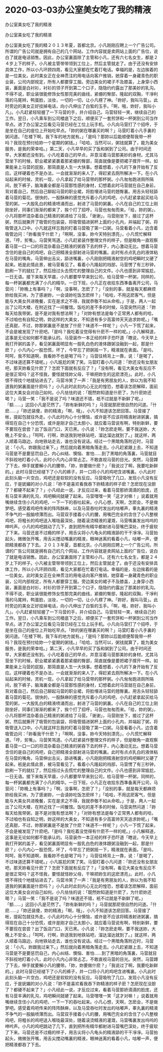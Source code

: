 # 2020-03-03办公室美女吃了我的精液



办公室美女吃了我的精液



办公室美女吃了我的精液


办公室美女吃了我的精２０１３年夏，首都北京。小凡刚刚应聘上一个广告公司。所谓的广告公司就是拥有自己的几个网站，工作内容就是卖网站上面的广告位，说白了就是电话销售。因此，办公室裏面除了主管和小凡，还有六七名女生，都是２４岁上下的样子。小凡被主管带带领到工位上，然后主管就走了。由于还没有安排具体工作，所以小凡环顾四周，看见大家都在忙着打电话。幸福的是，左边挨着的是一位美女。此时美女正在全神贯注的用电话向客户推销，她穿着一身藏青色的职业装，公司内部规定，所有人都要穿工服。旁边美女的裙子不及膝盖，上身穿小西装，裏面是白衬衫，衬衫的领子开到第二个口子，隐隐约约露出了那美妙的乳沟。不得不说，职业装很能修饰女性那完美的曲线，紧绷的臀部，隆起的双胸，干凈利落的马尾辫，鸭蛋脸，淡妆，一切的一切，让小凡楞了神。「妳好，我叫马营」。此时旁边的美女正好挂掉电话，向小凡伸出了白皙的玉手。「啊，哦，妳好，我叫小凡」。小凡赶紧轻轻握了一下马营的手，并介绍自己。马营轻轻一笑，继续自己的工作。翌日，小凡乘车到公司楼底下之后，顺便买了一套煎饼和一杯粥到公司当作早点。进了办公室之后看见马营已经在工位上玩手机。小凡向马营打了个招呼，于是坐在自己的座位上开始吃早点。「妳的粥在哪裏买的啊？」马营盯着小凡手裏的粥问道。「在楼下啊，我下车的地方就有。」「是吗？那妳以后能顺便帮我带一杯吗？我现在预付给妳一个星期的粥钱。」「哈哈，当然可以，粥钱就算了，能为美女服务，是我的荣幸哈。」第二天，小凡早早的买了饭和粥到了公司。由于时间还早，大家都还没有到。小凡吃着自己的早点，并意淫着马营那美妙的身材。尤其马营坐下的时候，职业裙紧紧裹着那紧绷的臀部，简直就像是要把裙子撑开一样。如果能亲上马营的屁股，那简直是人生一大快事。想着想着，小凡的下身开始有了反应。这样硬着也不是办法，一会就渐渐的来人了，得赶紧去厕所解决一下。在小凡站起来的时候，灵机一现，小凡拿起了给马营带的那杯粥。小凡匆匆跑进厕所隔间，脱下裤子，脑海裏全都是马营那性感的身材，幻想着此时马营就在自己身前，背对着自己，然后自己聊起马营的职业裙，将脸埋进马营的翘臀裏。用舌头轻轻舔着马营的菊花。很快的，一股酥麻的感觉充斥着小凡的鸡吧，小凡赶紧拿起买给马莹的粥，一大股乳白的精液喷涌而出，射进了马营的粥裏。小凡在自己的工位上刚刚坐好，同事们渐渐的都来了，挨个打了招呼，马营也匆匆而来。「给，妳的粥」，小凡将那杯混杂着自己精液的粥递给了马营。「谢谢」，马营刚坐下，接过了这杯粥，然后就撕开了吸管的包装袋，将吸管插进粥杯上面的小孔内，并端起了粥，将吸管送入口中。小凡就这样忘我的盯着马营吸了第一口粥。马营看着小凡，边含着吸管边问：「妳看我干什麽？」「啊啊，没事，妳今天特别漂亮」，小凡慌忙解释道。「哼，贫嘴」。马营笑骂道。小凡赶紧装作整理文件的样子，但是眼角一直观察着马营一口一口的将混杂着自己精液的粥吞下去的样子，内心激动无比。想着马营含住的是自己的鸡吧，自己把精液全部射进马营的嘴裏。此时有点点乳白的液体粘在马营的嘴角，马营伸出舌尖，舔进嘴裏，小凡刚刚把精液射空的鸡吧瞬时又硬了起来。衹是此情此景，被马营看见了。看着小凡隆起的裆部，马营愣了有三秒钟，脸刷一下的就红了，然后扭过头去慌忙的整理自己的文件。小凡也感到非常尴尬，一日无语。接下来每天早晨，小凡都要早早来到公司，给马营带一杯粥，同样的，每一杯粥裏都充满了小凡的精华。一日下班，小凡正在收拾东西準备离开公司，马营问：「妳晚上有事吗？」「啊，没事啊，怎麽了？」「没别的事，就是每天都麻烦妳给我买洲，为了感谢妳，一会请妳吃饭怎麽样？」「哈哈，不用这麽客气，但是能与大美女共进晚餐，实在是求之不得，我就恭敬不如从命啦。」于是，两人一起出了公司大楼，在附近找了一间餐馆。饭吃的差不多的时候，马营突然问道：「妳每天给我带粥，是不是对我有想法啊？」「对妳有想法是每个正常男人都有的哈，不过咱也有自知之明，妳这样的大美女，不知道有多少高富帅天天追求妳呢。」「嘴还真甜，不过，妳那粥裏是不是放了什麽？味道不一样呢？」小凡一下慌了起来，不会是被发现了什麽吧。「是吗？我吃着没觉得有什麽不一样的呢。」小凡解释道，这事是无论如何都不能承认的。马营装作一本正经的样子恐吓道「瞎说，今天早上我打开粥的盖子，看见粥裏面明显有一股乳白色的液体跟粥没融到一起，那是什麽？」小凡内心一股恐慌，坏了，今早忘了把粥摇一下，精液就在表面。「是吗，呵呵，我不知道啊，我看妳不也是喝了吗？」马营往椅背上一靠，说：「是喝了，不过味道还算不错呢。」小凡尴尬的笑了笑。马营盯着小凡问道：「妳还没有女朋友吧，那天妳看见什麽了？怎麽下面就有反应了？」「没有啊，看见大美女有反应不是很正常吗？这不怪我，要怪就怪妳父母，干嘛把妳生的这麽漂亮」。此时，小凡恨不得找个地缝钻进去了。马营冷笑了一声：「我是有男朋友的人，妳以为我不知道我的粥裏面是什麽吗？」小凡此时此刻内心无比的惶恐，想着该怎麽解释，面前这位大美女会对自己如何。小凡怯怯的说：「既然妳知道是什麽了，为什麽妳还喝？」马营一笑：「我不是说了吗？味道还不错，衹不过就是不新鲜了呢。」「额……」这回小凡是茫然了。「妳有新鲜的吗？」马营就那麽很自然的问道。「什麽……」「妳还装傻，妳的精液」「啊，哦」，小凡不知道该怎麽回答。马营接了帐，提起包就往外走。小凡此时内心十分懊恼，或许是不应该将精液射进粥裏，搞得现在自己十分恐慌，或许是刚才自己太胆小，就应着马营说有啊，特别新鲜，要不要现在尝尝？出了饭店门口，天已黑。小凡说：「妳怎麽走啊，要不我送妳，大晚上不安全。」「呵呵，行啊，妳送我到地铁站吧，溜达溜达就到了。」就这样，两人顺着马路边，向地铁站走去，谁也没有说话。经过一个黑暗角落附近时，马营说：「小凡，妳跟我过来下。」然后就向着黑暗角落走去。小凡赶紧跟上去，不知道马营是不是要惩罚自己，内心纠结、懊恼、害怕……到了黑暗的角落裏，马营就目不斜视地盯着小凡，此时小凡内心非常忐忑，不敢直视马营的目光。突然，马营蹲了下去，伸手就要解小凡的腰带。「妳，妳要做什麽？」「我说过了啊，我要吃新鲜的。」此时马营已经褪下了小凡的裤子，并一口将小凡的鸡吧含进嘴裏。小凡此时此刻头脑一片空白，鸡吧还是软软的没有反应。马营吸吮了几口，发现小凡没有反应，于是妩媚的对小凡说：「妳不是喜欢看我吞下妳精液的样子麽？怎麽现在没胆了？都硬不起来了？」小凡经此一说，才反应过来，看着马营那娇滴滴的脸庞，还有马营丰满的乳沟，鸡吧瞬间就硬了起来。马营嘿嘿一笑「这才对嘛！」说着就用嘴继续含住小凡的鸡吧，一下一下的吞吐起来。小凡心想，天啊，怎麽会，不是做梦吧。感受着鸡吧传来的阵阵酥麻，以及马营吞吐时发出的咕嘟声，睾丸裏的精液不争气的一股脑喷薄而出。马营双手搂着小凡的腰，用嘴巴完全的含住了小凡整根鸡吧，将粗长的鸡吧送入喉咙最深处，随着滚烫精液的灌溉，马营嘴裏发出呜呜的呻吟声。小凡的鸡吧跳动了几下，直到把所有精华都射进马营嘴巴深处，终于疲软了下来。马营还是不过瘾的样子，用舌尖将小凡龟头的精液舔的干干凈凈。马营抬起头，微微张开嘴，用舌尖搅动嘴裏的精液，眼神迷离的看着小凡，咕嘟一声，便把精液都吞了下去。２０１３年夏，首都北京。小凡刚刚应聘上一个广告公司。所谓的广告公司就是拥有自己的几个网站，工作内容就是卖网站上面的广告位，说白了就是电话销售。因此，办公室裏面除了主管和小凡，还有六七名女生，都是２４岁上下的样子。小凡被主管带带领到工位上，然后主管就走了。由于还没有安排具体工作，所以小凡环顾四周，看见大家都在忙着打电话。幸福的是，左边挨着的是一位美女。此时美女正在全神贯注的用电话向客户推销，她穿着一身藏青色的职业装，公司内部规定，所有人都要穿工服。旁边美女的裙子不及膝盖，上身穿小西装，裏面是白衬衫，衬衫的领子开到第二个口子，隐隐约约露出了那美妙的乳沟。不得不说，职业装很能修饰女性那完美的曲线，紧绷的臀部，隆起的双胸，干凈利落的马尾辫，鸭蛋脸，淡妆，一切的一切，让小凡楞了神。「妳好，我叫马营」。此时旁边的美女正好挂掉电话，向小凡伸出了白皙的玉手。「啊，哦，妳好，我叫小凡」。小凡赶紧轻轻握了一下马营的手，并介绍自己。马营轻轻一笑，继续自己的工作。翌日，小凡乘车到公司楼底下之后，顺便买了一套煎饼和一杯粥到公司当作早点。进了办公室之后看见马营已经在工位上玩手机。小凡向马营打了个招呼，于是坐在自己的座位上开始吃早点。「妳的粥在哪裏买的啊？」马营盯着小凡手裏的粥问道。「在楼下啊，我下车的地方就有。」「是吗？那妳以后能顺便帮我带一杯吗？我现在预付给妳一个星期的粥钱。」「哈哈，当然可以，粥钱就算了，能为美女服务，是我的荣幸哈。」第二天，小凡早早的买了饭和粥到了公司。由于时间还早，大家都还没有到。小凡吃着自己的早点，并意淫着马营那美妙的身材。尤其马营坐下的时候，职业裙紧紧裹着那紧绷的臀部，简直就像是要把裙子撑开一样。如果能亲上马营的屁股，那简直是人生一大快事。想着想着，小凡的下身开始有了反应。这样硬着也不是办法，一会就渐渐的来人了，得赶紧去厕所解决一下。在小凡站起来的时候，灵机一现，小凡拿起了给马营带的那杯粥。小凡匆匆跑进厕所隔间，脱下裤子，脑海裏全都是马营那性感的身材，幻想着此时马营就在自己身前，背对着自己，然后自己聊起马营的职业裙，将脸埋进马营的翘臀裏。用舌头轻轻舔着马营的菊花。很快的，一股酥麻的感觉充斥着小凡的鸡吧，小凡赶紧拿起买给马莹的粥，一大股乳白的精液喷涌而出，射进了马营的粥裏。小凡在自己的工位上刚刚坐好，同事们渐渐的都来了，挨个打了招呼，马营也匆匆而来。「给，妳的粥」，小凡将那杯混杂着自己精液的粥递给了马营。「谢谢」，马营刚坐下，接过了这杯粥，然后就撕开了吸管的包装袋，将吸管插进粥杯上面的小孔内，并端起了粥，将吸管送入口中。小凡就这样忘我的盯着马营吸了第一口粥。马营看着小凡，边含着吸管边问：「妳看我干什麽？」「啊啊，没事，妳今天特别漂亮」，小凡慌忙解释道。「哼，贫嘴」。马营笑骂道。小凡赶紧装作整理文件的样子，但是眼角一直观察着马营一口一口的将混杂着自己精液的粥吞下去的样子，内心激动无比。想着马营含住的是自己的鸡吧，自己把精液全部射进马营的嘴裏。此时有点点乳白的液体粘在马营的嘴角，马营伸出舌尖，舔进嘴裏，小凡刚刚把精液射空的鸡吧瞬时又硬了起来。衹是此情此景，被马营看见了。看着小凡隆起的裆部，马营愣了有三秒钟，脸刷一下的就红了，然后扭过头去慌忙的整理自己的文件。小凡也感到非常尴尬，一日无语。接下来每天早晨，小凡都要早早来到公司，给马营带一杯粥，同样的，每一杯粥裏都充满了小凡的精华。一日下班，小凡正在收拾东西準备离开公司，马营问：「妳晚上有事吗？」「啊，没事啊，怎麽了？」「没别的事，就是每天都麻烦妳给我买洲，为了感谢妳，一会请妳吃饭怎麽样？」「哈哈，不用这麽客气，但是能与大美女共进晚餐，实在是求之不得，我就恭敬不如从命啦。」于是，两人一起出了公司大楼，在附近找了一间餐馆。饭吃的差不多的时候，马营突然问道：「妳每天给我带粥，是不是对我有想法啊？」「对妳有想法是每个正常男人都有的哈，不过咱也有自知之明，妳这样的大美女，不知道有多少高富帅天天追求妳呢。」「嘴还真甜，不过，妳那粥裏是不是放了什麽？味道不一样呢？」小凡一下慌了起来，不会是被发现了什麽吧。「是吗？我吃着没觉得有什麽不一样的呢。」小凡解释道，这事是无论如何都不能承认的。马营装作一本正经的样子恐吓道「瞎说，今天早上我打开粥的盖子，看见粥裏面明显有一股乳白色的液体跟粥没融到一起，那是什麽？」小凡内心一股恐慌，坏了，今早忘了把粥摇一下，精液就在表面。「是吗，呵呵，我不知道啊，我看妳不也是喝了吗？」马营往椅背上一靠，说：「是喝了，不过味道还算不错呢。」小凡尴尬的笑了笑。马营盯着小凡问道：「妳还没有女朋友吧，那天妳看见什麽了？怎麽下面就有反应了？」「没有啊，看见大美女有反应不是很正常吗？这不怪我，要怪就怪妳父母，干嘛把妳生的这麽漂亮」。此时，小凡恨不得找个地缝钻进去了。马营冷笑了一声：「我是有男朋友的人，妳以为我不知道我的粥裏面是什麽吗？」小凡此时此刻内心无比的惶恐，想着该怎麽解释，面前这位大美女会对自己如何。小凡怯怯的说：「既然妳知道是什麽了，为什麽妳还喝？」马营一笑：「我不是说了吗？味道还不错，衹不过就是不新鲜了呢。」「额……」这回小凡是茫然了。「妳有新鲜的吗？」马营就那麽很自然的问道。「什麽……」「妳还装傻，妳的精液」「啊，哦」，小凡不知道该怎麽回答。马营接了帐，提起包就往外走。小凡此时内心十分懊恼，或许是不应该将精液射进粥裏，搞得现在自己十分恐慌，或许是刚才自己太胆小，就应着马营说有啊，特别新鲜，要不要现在尝尝？出了饭店门口，天已黑。小凡说：「妳怎麽走啊，要不我送妳，大晚上不安全。」「呵呵，行啊，妳送我到地铁站吧，溜达溜达就到了。」就这样，两人顺着马路边，向地铁站走去，谁也没有说话。经过一个黑暗角落附近时，马营说：「小凡，妳跟我过来下。」然后就向着黑暗角落走去。小凡赶紧跟上去，不知道马营是不是要惩罚自己，内心纠结、懊恼、害怕……到了黑暗的角落裏，马营就目不斜视地盯着小凡，此时小凡内心非常忐忑，不敢直视马营的目光。突然，马营蹲了下去，伸手就要解小凡的腰带。「妳，妳要做什麽？」「我说过了啊，我要吃新鲜的。」此时马营已经褪下了小凡的裤子，并一口将小凡的鸡吧含进嘴裏。小凡此时此刻头脑一片空白，鸡吧还是软软的没有反应。马营吸吮了几口，发现小凡没有反应，于是妩媚的对小凡说：「妳不是喜欢看我吞下妳精液的样子麽？怎麽现在没胆了？都硬不起来了？」小凡经此一说，才反应过来，看着马营那娇滴滴的脸庞，还有马营丰满的乳沟，鸡吧瞬间就硬了起来。马营嘿嘿一笑「这才对嘛！」说着就用嘴继续含住小凡的鸡吧，一下一下的吞吐起来。小凡心想，天啊，怎麽会，不是做梦吧。感受着鸡吧传来的阵阵酥麻，以及马营吞吐时发出的咕嘟声，睾丸裏的精液不争气的一股脑喷薄而出。马营双手搂着小凡的腰，用嘴巴完全的含住了小凡整根鸡吧，将粗长的鸡吧送入喉咙最深处，随着滚烫精液的灌溉，马营嘴裏发出呜呜的呻吟声。小凡的鸡吧跳动了几下，直到把所有精华都射进马营嘴巴深处，终于疲软了下来。马营还是不过瘾的样子，用舌尖将小凡龟头的精液舔的干干凈凈。马营抬起头，微微张开嘴，用舌尖搅动嘴裏的精液，眼神迷离的看着小凡，咕嘟一声，便把精液都吞了下去。
            

